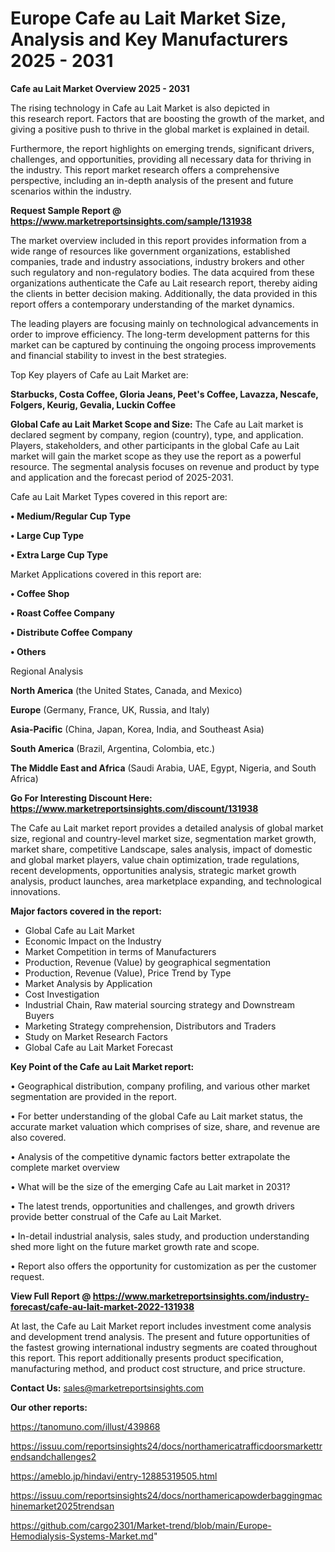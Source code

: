 # Europe Cafe au Lait Market Size, Analysis and Key Manufacturers 2025 - 2031

<Strong> Cafe au Lait Market Overview 2025 - 2031</strong>

The rising technology in Cafe au Lait Market is also depicted in this research report. Factors that are boosting the growth of the market, and giving a positive push to thrive in the global market is explained in detail.

Furthermore, the report highlights on emerging trends, significant drivers, challenges, and opportunities, providing all necessary data for thriving in the industry. This report market research offers a comprehensive perspective, including an in-depth analysis of the present and future scenarios within the industry.

<strong>Request Sample Report @ <a href=https://www.marketreportsinsights.com/sample/131938>https://www.marketreportsinsights.com/sample/131938</a></strong>

The market overview included in this report provides information from a wide range of resources like government organizations, established companies, trade and industry associations, industry brokers and other such regulatory and non-regulatory bodies. The data acquired from these organizations authenticate the Cafe au Lait research report, thereby aiding the clients in better decision making. Additionally, the data provided in this report offers a contemporary understanding of the market dynamics.

The leading players are focusing mainly on technological advancements in order to improve efficiency. The long-term development patterns for this market can be captured by continuing the ongoing process improvements and financial stability to invest in the best strategies.

Top Key players of Cafe au Lait Market are:

<strong>Starbucks, Costa Coffee, Gloria Jeans, Peet's Coffee, Lavazza, Nescafe, Folgers, Keurig, Gevalia, Luckin Coffee</strong>

<strong><b>Global Cafe au Lait Market Scope and Size:</b></strong>
The Cafe au Lait market is declared segment by company, region (country), type, and application. Players, stakeholders, and other participants in the global Cafe au Lait market will gain the market scope as they use the report as a powerful resource. The segmental analysis focuses on revenue and product by type and application and the forecast period of 2025-2031.

Cafe au Lait Market Types covered in this report are:

<strong>• Medium/Regular Cup Type

• Large Cup Type

• Extra Large Cup Type</strong>

Market Applications covered in this report are:

<strong>• Coffee Shop

• Roast Coffee Company

• Distribute Coffee Company

• Others</strong> 

Regional Analysis

<strong>North America</strong> (the United States, Canada, and Mexico)

<strong>Europe</strong> (Germany, France, UK, Russia, and Italy)

<strong>Asia-Pacific</strong> (China, Japan, Korea, India, and Southeast Asia)

<strong>South America</strong> (Brazil, Argentina, Colombia, etc.)

<strong>The Middle East and Africa</strong> (Saudi Arabia, UAE, Egypt, Nigeria, and South Africa)

<strong>Go For Interesting Discount Here: <a href=https://www.marketreportsinsights.com/discount/131938>https://www.marketreportsinsights.com/discount/131938</a></strong>

The Cafe au Lait market report provides a detailed analysis of global market size, regional and country-level market size, segmentation market growth, market share, competitive Landscape, sales analysis, impact of domestic and global market players, value chain optimization, trade regulations, recent developments, opportunities analysis, strategic market growth analysis, product launches, area marketplace expanding, and technological innovations.

<strong><b>Major factors covered in the report:</b></strong>
<ul>
  <li>Global Cafe au Lait Market </li>
  <li>Economic Impact on the Industry</li>
  <li>Market Competition in terms of Manufacturers</li>
  <li>Production, Revenue (Value) by geographical segmentation</li>
  <li>Production, Revenue (Value), Price Trend by Type</li>
  <li>Market Analysis by Application</li>
  <li>Cost Investigation</li>
  <li>Industrial Chain, Raw material sourcing strategy and Downstream Buyers</li>
  <li>Marketing Strategy comprehension, Distributors and Traders</li>
  <li>Study on Market Research Factors</li>
  <li>Global Cafe au Lait Market Forecast</li>
</ul>

<strong><b>Key Point of the Cafe au Lait Market report:</b></strong>

• Geographical distribution, company profiling, and various other market segmentation are provided in the report.

• For better understanding of the global Cafe au Lait market status, the accurate market valuation which comprises of size, share, and revenue are also covered.

• Analysis of the competitive dynamic factors better extrapolate the complete market overview

• What will be the size of the emerging Cafe au Lait market in 2031?

• The latest trends, opportunities and challenges, and growth drivers provide better construal of the Cafe au Lait Market.

• In-detail industrial analysis, sales study, and production understanding shed more light on the future market growth rate and scope.

• Report also offers the opportunity for customization as per the customer request.

<strong><b>View Full Report @ <a href=https://www.marketreportsinsights.com/industry-forecast/cafe-au-lait-market-2022-131938>https://www.marketreportsinsights.com/industry-forecast/cafe-au-lait-market-2022-131938</a></b></strong>


At last, the Cafe au Lait Market report includes investment come analysis and development trend analysis. The present and future opportunities of the fastest growing international industry segments are coated throughout this report. This report additionally presents product specification, manufacturing method, and product cost structure, and price structure.

<strong>Contact Us:</strong>
sales@marketreportsinsights.com

<strong>Our other reports:</strong>

<a href=https://tanomuno.com/illust/439868>https://tanomuno.com/illust/439868</a>

<a href=https://issuu.com/reportsinsights24/docs/northamericatrafficdoorsmarkettrendsandchallenges2>https://issuu.com/reportsinsights24/docs/northamericatrafficdoorsmarkettrendsandchallenges2</a>

<a href=https://ameblo.jp/hindavi/entry-12885319505.html>https://ameblo.jp/hindavi/entry-12885319505.html</a>

<a href=https://issuu.com/reportsinsights24/docs/northamericapowderbaggingmachinemarket2025trendsan>https://issuu.com/reportsinsights24/docs/northamericapowderbaggingmachinemarket2025trendsan</a>

<a href=https://github.com/cargo2301/Market-trend/blob/main/Europe-Hemodialysis-Systems-Market.md>https://github.com/cargo2301/Market-trend/blob/main/Europe-Hemodialysis-Systems-Market.md</a>"
